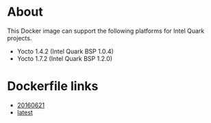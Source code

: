 # About
This Docker image can support the following platforms for Intel Quark projects.

- Yocto 1.4.2 (Intel Quark BSP 1.0.4)
- Yocto 1.7.2 (Intel Quark BSP 1.2.0)

# Dockerfile links
- [20160621](https://github.com/ADVANTECH-Corp/docker-images/blob/20160621/advrisc/u12.04-quarkLBV2/Dockerfile)
- [latest](https://github.com/ADVANTECH-Corp/docker-images/blob/u12.04-quarkLBV2/advrisc/u12.04-quarkLBV2/Dockerfile)
